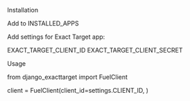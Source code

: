 
Installation

Add to INSTALLED_APPS

Add settings for Exact Target app:

EXACT_TARGET_CLIENT_ID
EXACT_TARGET_CLIENT_SECRET


Usage

from django_exacttarget import FuelClient

client = FuelClient(client_id=settings.CLIENT_ID, )

